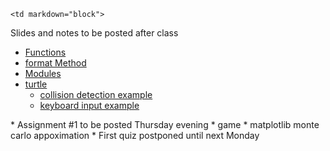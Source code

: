 	<td markdown="block">
Slides and notes to be posted after class

* [Functions](slides/02/functions.html)
* [format Method](slides/02/format-method.html)
* [Modules](slides/02/modules.html)
* [turtle](slides/02/turtle.html)
    * [collision detection example](resources/code/intersects.py)
    * [keyboard input example](resources/code/keys.py)
</td>
	<td markdown="block">
</td>
	<td markdown="block">
* Assignment #1 to be posted Thursday evening
    * game
    * matplotlib monte carlo appoximation
* First quiz postponed until next Monday

</td>
